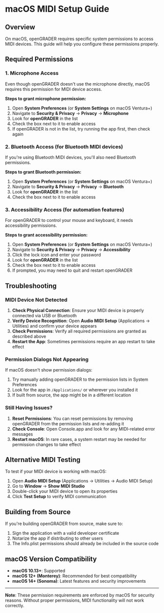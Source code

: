 # macOS MIDI Setup Guide

## Overview

On macOS, openGRADER requires specific system permissions to access MIDI devices. This guide will help you configure these permissions properly.

## Required Permissions

### 1. Microphone Access
Even though openGRADER doesn't use the microphone directly, macOS requires this permission for MIDI device access.

**Steps to grant microphone permission:**
1. Open **System Preferences** (or **System Settings** on macOS Ventura+)
2. Navigate to **Security & Privacy** → **Privacy** → **Microphone**
3. Look for **openGRADER** in the list
4. Check the box next to it to enable access
5. If openGRADER is not in the list, try running the app first, then check again

### 2. Bluetooth Access (for Bluetooth MIDI devices)
If you're using Bluetooth MIDI devices, you'll also need Bluetooth permissions.

**Steps to grant Bluetooth permission:**
1. Open **System Preferences** (or **System Settings** on macOS Ventura+)
2. Navigate to **Security & Privacy** → **Privacy** → **Bluetooth**
3. Look for **openGRADER** in the list
4. Check the box next to it to enable access

### 3. Accessibility Access (for automation features)
For openGRADER to control your mouse and keyboard, it needs accessibility permissions.

**Steps to grant accessibility permission:**
1. Open **System Preferences** (or **System Settings** on macOS Ventura+)
2. Navigate to **Security & Privacy** → **Privacy** → **Accessibility**
3. Click the lock icon and enter your password
4. Look for **openGRADER** in the list
5. Check the box next to it to enable access
6. If prompted, you may need to quit and restart openGRADER

## Troubleshooting

### MIDI Device Not Detected
1. **Check Physical Connection**: Ensure your MIDI device is properly connected via USB or Bluetooth
2. **Verify Device Recognition**: Open **Audio MIDI Setup** (Applications → Utilities) and confirm your device appears
3. **Check Permissions**: Verify all required permissions are granted as described above
4. **Restart the App**: Sometimes permissions require an app restart to take effect

### Permission Dialogs Not Appearing
If macOS doesn't show permission dialogs:
1. Try manually adding openGRADER to the permission lists in System Preferences
2. Look for the app in `/Applications/` or wherever you installed it
3. If built from source, the app might be in a different location

### Still Having Issues?
1. **Reset Permissions**: You can reset permissions by removing openGRADER from the permission lists and re-adding it
2. **Check Console**: Open Console.app and look for any MIDI-related error messages
3. **Restart macOS**: In rare cases, a system restart may be needed for permission changes to take effect

## Alternative MIDI Testing
To test if your MIDI device is working with macOS:
1. Open **Audio MIDI Setup** (Applications → Utilities → Audio MIDI Setup)
2. Go to **Window** → **Show MIDI Studio**
3. Double-click your MIDI device to open its properties
4. Click **Test Setup** to verify MIDI communication

## Building from Source
If you're building openGRADER from source, make sure to:
1. Sign the application with a valid developer certificate
2. Notarize the app if distributing to other users
3. The Info.plist permissions should already be included in the source code

## macOS Version Compatibility
- **macOS 10.13+**: Supported
- **macOS 12+ (Monterey)**: Recommended for best compatibility
- **macOS 14+ (Sonoma)**: Latest features and security improvements

---

**Note**: These permission requirements are enforced by macOS for security reasons. Without proper permissions, MIDI functionality will not work correctly. 